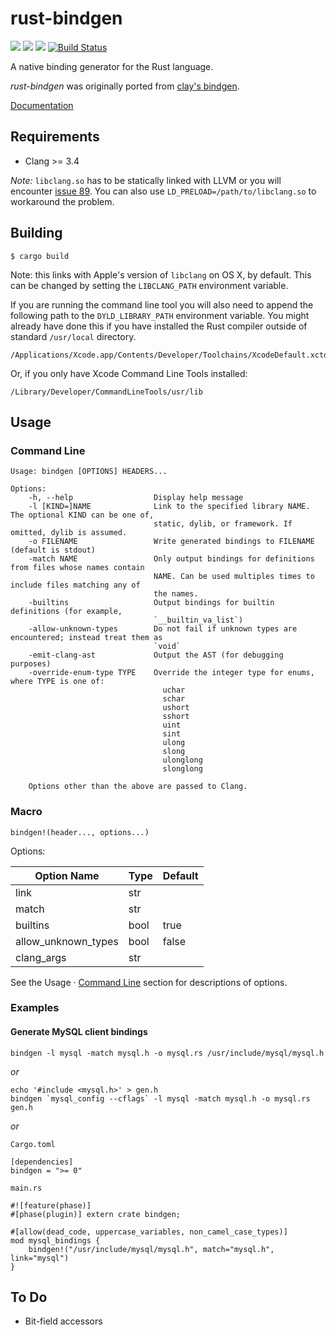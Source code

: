 # rust-bindgen

[![][crates-version-shield]](https://crates.io/crates/bindgen)
[![][crates-downloads-shield]](https://crates.io/crates/bindgen)
[![][crates-license-shield]](https://github.com/crabtw/rust-bindgen/blob/master/LICENSE)
[![Build Status][travis-status-shield]](https://travis-ci.org/crabtw/rust-bindgen)

A native binding generator for the Rust language.

*rust-bindgen* was originally ported from [clay's bindgen].

[Documentation](https://crabtw.github.io/rust-bindgen/)

## Requirements

* Clang >= 3.4

*Note:* `libclang.so` has to be statically linked with LLVM or you will encounter [issue 89]. You can also use `LD_PRELOAD=/path/to/libclang.so` to workaround the problem.

## Building

    $ cargo build

Note: this links with Apple's version of `libclang` on OS X, by default. This can be changed by setting the `LIBCLANG_PATH` environment variable.

If you are running the command line tool you will also need to append the following path to the `DYLD_LIBRARY_PATH` environment variable. You might already have done this if you have installed the Rust compiler outside of standard `/usr/local` directory.

    /Applications/Xcode.app/Contents/Developer/Toolchains/XcodeDefault.xctoolchain/usr/lib/

Or, if you only have Xcode Command Line Tools installed:

    /Library/Developer/CommandLineTools/usr/lib

## Usage

### Command Line

```
Usage: bindgen [OPTIONS] HEADERS...

Options:
    -h, --help                  Display help message
    -l [KIND=]NAME              Link to the specified library NAME. The optional KIND can be one of,
                                static, dylib, or framework. If omitted, dylib is assumed.
    -o FILENAME                 Write generated bindings to FILENAME (default is stdout)
    -match NAME                 Only output bindings for definitions from files whose names contain
                                NAME. Can be used multiples times to include files matching any of
                                the names.
    -builtins                   Output bindings for builtin definitions (for example,
                                `__builtin_va_list`)
    -allow-unknown-types        Do not fail if unknown types are encountered; instead treat them as
                                `void`
    -emit-clang-ast             Output the AST (for debugging purposes)
    -override-enum-type TYPE    Override the integer type for enums, where TYPE is one of:
                                  uchar
                                  schar
                                  ushort
                                  sshort
                                  uint
                                  sint
                                  ulong
                                  slong
                                  ulonglong
                                  slonglong
    
    Options other than the above are passed to Clang.
```

### Macro

    bindgen!(header..., options...)

Options:

| Option Name         | Type | Default |
| ------------------- | ---- | ------- |
| link                | str  |         |
| match               | str  |         |
| builtins            | bool | true    |
| allow_unknown_types | bool | false   |
| clang_args          | str  |         |

See the Usage · [Command Line](#command-line) section for descriptions of options.

### Examples

#### Generate MySQL client bindings

    bindgen -l mysql -match mysql.h -o mysql.rs /usr/include/mysql/mysql.h

*or*

    echo '#include <mysql.h>' > gen.h
    bindgen `mysql_config --cflags` -l mysql -match mysql.h -o mysql.rs gen.h

*or*

`Cargo.toml`

    [dependencies]
    bindgen = ">= 0"

`main.rs`

    #![feature(phase)]
    #[phase(plugin)] extern crate bindgen;
    
    #[allow(dead_code, uppercase_variables, non_camel_case_types)]
    mod mysql_bindings {
        bindgen!("/usr/include/mysql/mysql.h", match="mysql.h", link="mysql")
    }

To Do
-----

* Bit-field accessors

[crates-version-shield]: https://img.shields.io/crates/v/bindgen.svg?style=flat-square
[crates-downloads-shield]: https://img.shields.io/crates/d/bindgen.svg?style=flat-square
[crates-license-shield]: https://img.shields.io/crates/l/bindgen.svg?style=flat-square
[travis-status-shield]: https://img.shields.io/travis/crabtw/rust-bindgen/master.svg?label=travis&style=flat-square

[clay's bindgen]: https://github.com/jckarter/clay/blob/master/tools/bindgen.clay
[issue 89]: https://github.com/crabtw/rust-bindgen/issues/89

